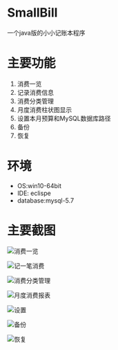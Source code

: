 # SmallBill
一个java版的小小记账本程序

# 主要功能
1. 消费一览
2. 记录消费信息
3. 消费分类管理
4. 月度消费柱状图显示
5. 设置本月预算和MySQL数据库路径
6. 备份
7. 恢复

# 环境
*  OS:win10-64bit
*  IDE: eclispe
*  database:mysql-5.7

# 主要截图
![消费一览](http://images2017.cnblogs.com/blog/851461/201712/851461-20171223184913318-141840611.png)

![记一笔消费](http://images2017.cnblogs.com/blog/851461/201712/851461-20171223184938943-404941180.png)

![消费分类管理](http://images2017.cnblogs.com/blog/851461/201712/851461-20171223184957037-1990993467.png)

![月度消费报表](http://images2017.cnblogs.com/blog/851461/201712/851461-20171223185008615-1823597259.png)

![设置](http://images2017.cnblogs.com/blog/851461/201712/851461-20171223185021334-1753082178.png)

![备份](http://images2017.cnblogs.com/blog/851461/201712/851461-20171223185032193-45888133.png)

![恢复](http://images2017.cnblogs.com/blog/851461/201712/851461-20171223185044068-152075677.png)

